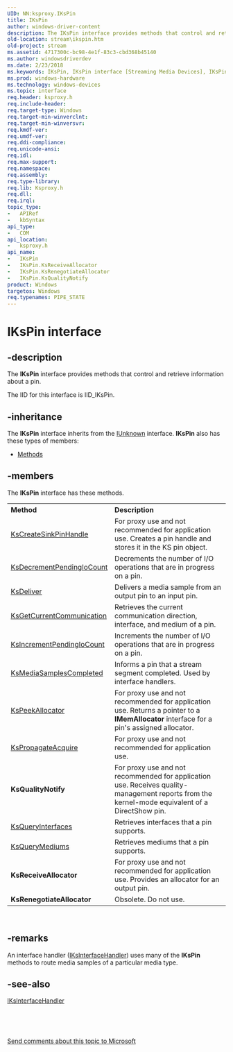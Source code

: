 ```yaml
---
UID: NN:ksproxy.IKsPin
title: IKsPin
author: windows-driver-content
description: The IKsPin interface provides methods that control and retrieve information about a pin.
old-location: stream\ikspin.htm
old-project: stream
ms.assetid: 4717300c-bc98-4e1f-83c3-cbd368b45140
ms.author: windowsdriverdev
ms.date: 2/23/2018
ms.keywords: IKsPin, IKsPin interface [Streaming Media Devices], IKsPin interface [Streaming Media Devices], described, ksproxy/IKsPin, ksproxy_9a020f8a-1271-47ea-816f-1132e44b6f45.xml, stream.ikspin
ms.prod: windows-hardware
ms.technology: windows-devices
ms.topic: interface
req.header: ksproxy.h
req.include-header: 
req.target-type: Windows
req.target-min-winverclnt: 
req.target-min-winversvr: 
req.kmdf-ver: 
req.umdf-ver: 
req.ddi-compliance: 
req.unicode-ansi: 
req.idl: 
req.max-support: 
req.namespace: 
req.assembly: 
req.type-library: 
req.lib: Ksproxy.h
req.dll: 
req.irql: 
topic_type:
-	APIRef
-	kbSyntax
api_type:
-	COM
api_location:
-	ksproxy.h
api_name:
-	IKsPin
-	IKsPin.KsReceiveAllocator
-	IKsPin.KsRenegotiateAllocator
-	IKsPin.KsQualityNotify
product: Windows
targetos: Windows
req.typenames: PIPE_STATE
---
```


# IKsPin interface


## -description


The <b>IKsPin</b> interface provides methods that control and retrieve information about a pin.

The IID for this interface is IID_IKsPin.


## -inheritance

The <b xmlns:loc="http://microsoft.com/wdcml/l10n">IKsPin</b> interface inherits from the <a href="https://msdn.microsoft.com/33f1d79a-33fc-4ce5-a372-e08bda378332">IUnknown</a> interface. <b>IKsPin</b> also has these types of members:
<ul>
<li><a href="https://docs.microsoft.com/">Methods</a></li>
</ul>

## -members

The <b>IKsPin</b> interface has these methods.
<table class="members" id="memberListMethods">
<tr>
<th align="left" width="37%">Method</th>
<th align="left" width="63%">Description</th>
</tr>
<tr data="declared;">
<td align="left" width="37%">
<a href="https://msdn.microsoft.com/68faba0a-8057-4259-b93d-c19899637356">KsCreateSinkPinHandle</a>
</td>
<td align="left" width="63%">
For proxy use and not recommended for application use. Creates a pin handle and stores it in the KS pin object. 

</td>
</tr>
<tr data="declared;">
<td align="left" width="37%">
<a href="https://msdn.microsoft.com/92e0355c-b89f-46c2-b406-e3c73fc37000">KsDecrementPendingIoCount</a>
</td>
<td align="left" width="63%">
Decrements the number of I/O operations that are in progress on a pin.

</td>
</tr>
<tr data="declared;">
<td align="left" width="37%">
<a href="https://msdn.microsoft.com/e527a659-7ed5-4262-bed2-3bab58919401">KsDeliver</a>
</td>
<td align="left" width="63%">
Delivers a media sample from an output pin to an input pin. 

</td>
</tr>
<tr data="declared;">
<td align="left" width="37%">
<a href="https://msdn.microsoft.com/3fca9bf5-5430-4877-846e-e796e54991a2">KsGetCurrentCommunication</a>
</td>
<td align="left" width="63%">
Retrieves the current communication direction, interface, and medium of a pin. 

</td>
</tr>
<tr data="declared;">
<td align="left" width="37%">
<a href="https://msdn.microsoft.com/e79ae2ac-6636-491d-8c98-70a5ff3a23ef">KsIncrementPendingIoCount</a>
</td>
<td align="left" width="63%">
Increments the number of I/O operations that are in progress on a pin.

</td>
</tr>
<tr data="declared;">
<td align="left" width="37%">
<a href="https://msdn.microsoft.com/df3bbc09-14aa-4243-887b-d88d02a59f73">KsMediaSamplesCompleted</a>
</td>
<td align="left" width="63%">
Informs a pin that a stream segment completed. Used by interface handlers.

</td>
</tr>
<tr data="declared;">
<td align="left" width="37%">
<a href="https://msdn.microsoft.com/fd833d0b-2f81-4002-8280-38e17e528af6">KsPeekAllocator</a>
</td>
<td align="left" width="63%">
For proxy use and not recommended for application use. Returns a pointer to a <b>IMemAllocator</b> interface for a pin's assigned allocator.

</td>
</tr>
<tr data="declared;">
<td align="left" width="37%">
<a href="https://msdn.microsoft.com/059bef5a-1db7-4fd7-a19b-c34df81f4447">KsPropagateAcquire</a>
</td>
<td align="left" width="63%">
For proxy use and not recommended for application use.

</td>
</tr>
<tr data="declared;">
<td align="left" width="37%"><b>KsQualityNotify</b></td>
<td align="left" width="63%">
For proxy use and not recommended for application use. Receives quality-management reports from the kernel-mode equivalent of a DirectShow pin.

</td>
</tr>
<tr data="declared;">
<td align="left" width="37%">
<a href="https://msdn.microsoft.com/e8b0a1c0-c018-4556-b43c-fae4f7cf43de">KsQueryInterfaces</a>
</td>
<td align="left" width="63%">
Retrieves interfaces that a pin supports.

</td>
</tr>
<tr data="declared;">
<td align="left" width="37%">
<a href="https://msdn.microsoft.com/de6efd10-7f97-422a-abd4-c21c4cbc1dd7">KsQueryMediums</a>
</td>
<td align="left" width="63%">
Retrieves mediums that a pin supports.

</td>
</tr>
<tr data="declared;">
<td align="left" width="37%"><b>KsReceiveAllocator</b></td>
<td align="left" width="63%">
For proxy use and not recommended for application use. Provides an allocator for an output pin. 

</td>
</tr>
<tr data="declared;">
<td align="left" width="37%"><b>KsRenegotiateAllocator</b></td>
<td align="left" width="63%">
Obsolete. Do not use.

</td>
</tr>
</table> 


## -remarks



An interface handler (<a href="..\ksproxy\nn-ksproxy-iksinterfacehandler.md">IKsInterfaceHandler</a>) uses many of the <b>IKsPin</b> methods to route media samples of a particular media type. 
    




## -see-also

<a href="..\ksproxy\nn-ksproxy-iksinterfacehandler.md">IKsInterfaceHandler</a>



 

 

<a href="mailto:wsddocfb@microsoft.com?subject=Documentation%20feedback [stream\stream]:%20IKsPin interface%20 RELEASE:%20(2/23/2018)&amp;body=%0A%0APRIVACY STATEMENT%0A%0AWe use your feedback to improve the documentation. We don't use your email address for any other purpose, and we'll remove your email address from our system after the issue that you're reporting is fixed. While we're working to fix this issue, we might send you an email message to ask for more info. Later, we might also send you an email message to let you know that we've addressed your feedback.%0A%0AFor more info about Microsoft's privacy policy, see http://privacy.microsoft.com/en-us/default.aspx." title="Send comments about this topic to Microsoft">Send comments about this topic to Microsoft</a>

